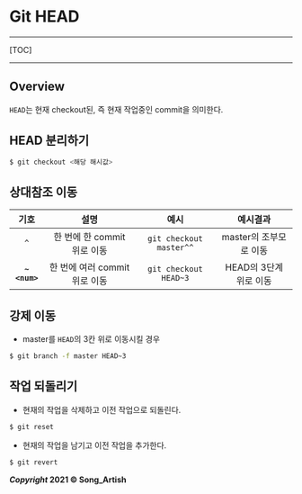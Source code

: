 # Git HEAD

---

[TOC]

---



## Overview

`HEAD`는 현재 checkout된, 즉 현재 작업중인 commit을 의미한다.



## HEAD 분리하기

```bash
$ git checkout <해당 해시값>
```



## 상대참조 이동

|     기호     |             설명              |          예시           |        예시결과        |
| :----------: | :---------------------------: | :---------------------: | :--------------------: |
|     `^`      |  한 번에 한 commit 위로 이동  | `git checkout master^^` | master의 조부모로 이동 |
| **`~<num>`** | 한 번에 여러 commit 위로 이동 |  `git checkout HEAD~3`  | HEAD의 3단계 위로 이동 |



## 강제 이동

- master를 `HEAD`의 3칸 위로 이동시킬 경우

```bash
$ git branch -f master HEAD~3
```



## 작업 되돌리기

- 현재의 작업을 삭제하고 이전 작업으로 되돌린다.

```bash
$ git reset
```

- 현재의 작업을 남기고 이전 작업을 추가한다.

```bash
$ git revert
```



***Copyright* 2021 © Song_Artish**
